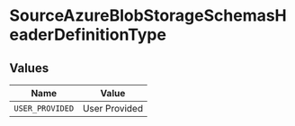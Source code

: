# SourceAzureBlobStorageSchemasHeaderDefinitionType


## Values

| Name            | Value           |
| --------------- | --------------- |
| `USER_PROVIDED` | User Provided   |